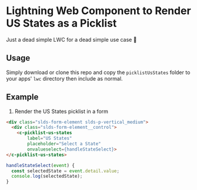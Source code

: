 # Lightning Web Component to Render US States as a Picklist
Just a dead simple LWC for a dead simple use case :dog:

## Usage
Simply download or clone this repo and copy the `picklistUsStates` folder to your apps' `lwc` directory then include as normal.

## Example
1. Render the US States picklist in a form

```html
<div class="slds-form-element slds-p-vertical_medium">        
  <div class="slds-form-element__control">
    <c-picklist-us-states
        label="US States"
        placeholder="Select a State"
        onvalueselect={handleStateSelect}>
</c-picklist-us-states>
```

```javascript
handleStateSelect(event) {
  const selectedState = event.detail.value;
  console.log(selectedState);
}
```
